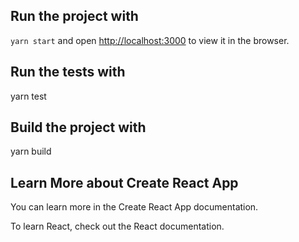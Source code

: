 ## Run the project with

`yarn start` and open [http://localhost:3000](http://localhost:3000) to view it in the browser.

## Run the tests with

yarn test

## Build the project with

yarn build

## Learn More about Create React App

You can learn more in the Create React App documentation.

To learn React, check out the React documentation.
